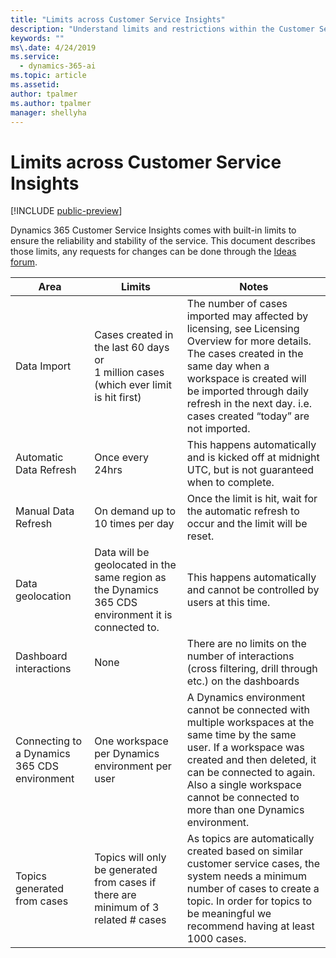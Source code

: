 ```yaml
---
title: "Limits across Customer Service Insights"
description: "Understand limits and restrictions within the Customer Service Insights product."
keywords: ""
ms\.date: 4/24/2019
ms.service:
  - dynamics-365-ai
ms.topic: article
ms.assetid: 
author: tpalmer
ms.author: tpalmer
manager: shellyha
---
```


# Limits across Customer Service Insights

[!INCLUDE [public-preview](../includes/public-preview.md)]

Dynamics 365 Customer Service Insights comes with built-in limits to ensure the reliability and stability of the service. This document describes those limits, any requests for changes can be done through the [Ideas forum](https://go.microsoft.com/fwlink/?linkid=2024757). 
 
| Area  | Limits  | Notes |
|-------------|---------------------------------------------------------------------|---------------------------------------------------------------------|
| Data Import | Cases created in the last 60 days <br> or <br> 1 million cases   <br> (which ever limit is hit first)| The number of cases imported may affected by licensing, see Licensing Overview for more details. <br> The cases created in the same day when a workspace is created will be imported through daily refresh in the next day. i.e. cases created “today”   are not imported. |
| Automatic Data Refresh | Once every 24hrs | This happens automatically and is kicked off at midnight UTC, but is not   guaranteed when to complete. |
| Manual Data Refresh | On demand up to 10 times per day | Once the limit is hit, wait for the automatic refresh to occur and the limit will be reset. |
| Data geolocation | Data will be geolocated in the same region as the Dynamics 365 CDS environment it is connected to.     | This happens automatically and cannot be controlled by users at this time. |
| Dashboard interactions | None | There are no limits on the number of interactions (cross filtering, drill through etc.) on the dashboards |
| Connecting to a Dynamics 365 CDS environment | One workspace per Dynamics environment per user | A Dynamics environment cannot be connected with multiple workspaces at the same time by the same user. If a workspace was created and then deleted, it can be connected to again. Also a single workspace cannot be connected to more than one Dynamics environment. |
| Topics generated from cases | Topics will only be generated from cases if there are minimum of 3 related # cases| As topics are automatically created based on similar customer service cases, the system needs a minimum number of cases to create a topic. In order for topics to be meaningful we recommend having at least 1000 cases.|
